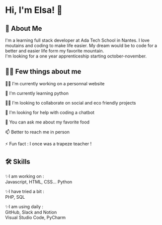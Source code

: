 # Hi, I'm Elsa! 👋


## 🚀 About Me
I'm a learning full stack developer at Ada Tech School in Nantes. I love moutains and coding to make life easier. My dream would be to code for a better and easier life form my favorite mountain.  
I'm looking for a one year apprenticeship starting october-november.

## :raising_hand_woman: Few things about me
👩‍💻 I'm currently working on a personnal website

🧠 I'm currently learning python

👯‍♀️ I'm looking to collaborate on social and eco friendly projects

🤔 I'm looking for help with coding a chatbot

💬 You can ask me about my favorite food

📫 Better to reach me in person

⚡️ Fun fact : I once was a trapeze teacher !


## 🛠 Skills

✨I am working on :  
Javascript, HTML, CSS...
Python

✨I have tried a bit :  
PHP, SQL

✨I am using daily :  
GitHub, Slack and Notion  
Visual Studio Code, PyCharm
